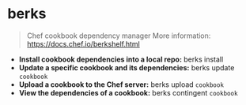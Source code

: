 # berks
> Chef cookbook dependency manager
> More information: <https://docs.chef.io/berkshelf.html>
- **Install cookbook dependencies into a local repo:**
berks install
- **Update a specific cookbook and its dependencies:**
berks update `cookbook`
- **Upload a cookbook to the Chef server:**
berks upload `cookbook`
- **View the dependencies of a cookbook:**
berks contingent `cookbook`
